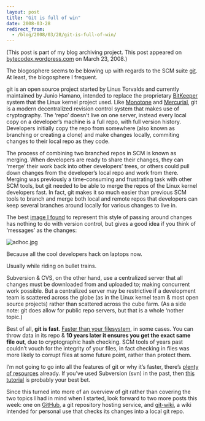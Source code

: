 ```yaml
---
layout: post
title: "Git is full of win"
date: 2008-03-28
redirect_from:
  - /blog/2008/03/28/git-is-full-of-win/
---
```


(This post is part of my blog archiving project. This post appeared on
[bytecodex.wordpress.com](http://bytecodex.wordpress.com/2008/03/23/git-is-full-of-win/)
on March 23, 2008.)

The blogosphere seems to be blowing up with regards to the SCM suite
[git](http://git.or.cz/ "http://git.or.cz/"). At least, the blogosphere
I frequent.

git is an open source project started by Linus Torvalds and currently
maintained by Junio Hamano, intended to replace the proprietary
[BitKeeper](http://en.wikipedia.org/wiki/BitKeeper "Wikipedia - BitKeeper")
system that the Linux kernel project used. Like
[Monotone](http://www.monotone.ca/ "http://www.monotone.ca/") and
[Mercurial](http://www.selenic.com/mercurial/wiki/ "http://www.selenic.com/mercurial/wiki/"),
git is a modern decentralized revision control system that makes use of
cryptography. The ‘repo’ doesn’t live on one server, instead every local
copy on a developer’s machine is a full repo, with full version history.
Developers initially copy the repo from somewhere (also known as
branching or creating a clone) and make changes locally, commiting
changes to their local repo as they code.

The process of combining two branched repos in SCM is known as merging.
When developers are ready to share their changes, they can ‘merge’ their
work back into other developers’ trees, or others could pull down
changes from the developer’s local repo and work from there. Merging was
previously a time-consuming and frustrating task with other SCM tools,
but git needed to be able to merge the repos of the Linux kernel
developers fast. In fact, git makes it so much easier than previous SCM
tools to branch and merge both local and remote repos that developers
can keep several branches around locally for various changes to live in.

The best
[image I
found](http://www.mcl.iis.u-tokyo.ac.jp/eng_version/index.html)
to represent this style of passing around changes has nothing to do with
version control, but gives a good idea if you think of ‘messages’ as the
changes:

![adhoc.jpg](http://bytecodex.files.wordpress.com/2008/03/adhoc.jpg?w=269&h=184)

Because all the cool developers hack on laptops now.

Usually while riding on bullet trains.

Subversion & CVS, on the other hand, use a centralized server that all
changes must be downloaded from and uploaded to; making concurrent work
possible. But a centralized server may be restrictive if a development
team is scattered across the globe (as in the Linux kernel team & most
open source projects) rather than scattered across the cube farm. (As a
side note: git does allow for public repo servers, but that is a whole
‘nother topic.)

Best of all, **git is fast**. [Faster than your
filesystem](http://www.advogato.org/person/apenwarr/diary/371.html "Blog for apenwarr - Git is the next Unix"),
in some cases. You can throw data in its repo & **10 years later it
ensures you get the exact same file out**, due to cryptographic hash
checking. SCM tools of years past couldn’t vouch for the integrity of
your files, in fact checking in files was more likely to corrupt files
at some future point, rather than protect them.

I’m not going to go into all the features of git or why it’s faster,
there’s [plenty of
resources](http://robsanheim.com/2008/02/22/learn-git-10-different-ways/ "Panasonic Youth - Learn Git 10 Different Ways ") already.
If you’ve used Subversion (svn) in the past, then [this
tutorial](http://git.or.cz/course/svn.html "Git -SVN Crash Course") is
probably your best bet.

Since this turned into more of an overview of git rather than covering
the two topics I had in mind when I started, look forward to two more
posts this week: one on [GitHub](http://github.com/), a git repository
hosting service, and [git-wiki](http://atonie.org/2008/02/git-wiki), a
wiki intended for personal use that checks its changes into a local git
repo.
